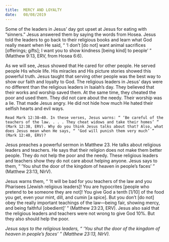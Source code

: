 ```yaml
---
title:  MERCY AND LOYALTY
date:   08/08/2019
---
```


Some of the leaders in Jesus’ day got upset at Jesus for eating with “sinners.” Jesus answered them by saying the words from Hosea. Jesus told the leaders to go back to their religious books and learn what God really meant when He said, “ ‘I don’t [do not] want animal sacrifices [offerings; gifts]; I want you to show kindness [being kind] to people’ ” (Matthew 9:13, ERV, from Hosea 6:6).

As we will see, Jesus showed that He cared for other people. He served people His whole life. His miracles and His picture stories showed this powerful truth. Jesus taught that serving other people was the best way to show our faith and loyalty to God. The religious leaders in Jesus’ days were no different than the religious leaders in Isaiah’s day. They believed that their works and worship saved them. At the same time, they cheated the poor and used them. They did not care about the needy. Their worship was a lie. That made Jesus angry. He did not hide how much He hated their selfish hearts and evil ways.

`Read Mark 12:38–40. In these verses, Jesus warns: “ ‘Be careful of the teachers of the law. . . . They cheat widows and take their homes’ ” (Mark 12:38, ERV). Why do you think Jesus talks about that? Also, what does Jesus mean when He says, “ ‘God will punish them very much’ ” (Mark 12:40, ERV)?`

Jesus preaches a powerful sermon in Matthew 23. He talks about religious leaders and teachers. He says that their religion does not make them better people. They do not help the poor and the needy. These religious leaders and teachers show they do not care about helping anyone. Jesus says to them, “ ‘You shut the door of the kingdom of heaven in people’s faces’ ” (Matthew 23:13, NIrV).

Jesus warns them, “ ‘It will be bad for you teachers of the law and you Pharisees [Jewish religious leaders]! You are hypocrites [people who pretend to be someone they are not]! You give God a tenth [1/10] of the food you get, even your mint, dill, and cumin [a spice]. But you don’t [do not] obey the really important teachings of the law—being fair, showing mercy, and being faithful [obedient]’ ” (Matthew 23:23, ERV). Jesus also said that the religious leaders and teachers were not wrong to give God 10%. But they also should help the poor.

_Jesus says to the religious leaders, “ ‘You shut the door of the kingdom of heaven in people’s faces’ ” (Matthew 23:13, NIrV)._